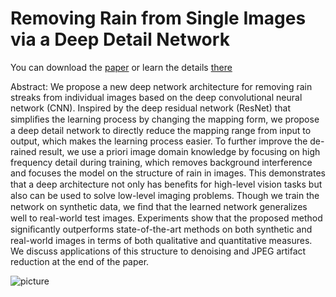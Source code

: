 # Removing Rain from Single Images via a Deep Detail Network

You can download the [paper](http://smartdsp.xmu.edu.cn/memberpdf/fuxueyang/cvpr2017/cvpr2017.pdf) or learn the details [there](http://smartdsp.xmu.edu.cn/cvpr2017.html)

Abstract: We propose a new deep network architecture for removing rain streaks from individual images based on the deep convolutional neural network (CNN). Inspired by the deep residual network (ResNet) that simpliﬁes the learning process by changing the mapping form, we propose a deep detail network to directly reduce the mapping range from input to output, which makes the learning process easier. To further improve the de-rained result, we use a priori image domain knowledge by focusing on high frequency detail during training, which removes background interference and focuses the model on the structure of rain in images. This demonstrates that a deep architecture not only has beneﬁts for high-level vision tasks but also can be used to solve low-level imaging problems. Though we train the network on synthetic data, we ﬁnd that the learned network generalizes well to real-world test images. Experiments show that the proposed method signiﬁcantly outperforms state-of-the-art methods on both synthetic and real-world images in terms of both qualitative and quantitative measures. We discuss applications of this structure to denoising and JPEG artifact reduction at the end of the paper.

![picture](http://http://smartdsp.xmu.edu.cn/memberpdf/fuxueyang/cvpr2017/1.JPG)
